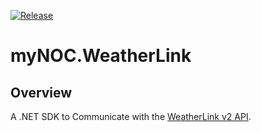 [![Release](https://github.com/erenken/weatherlink/actions/workflows/build-publish.yml/badge.svg?branch=main)](https://github.com/erenken/weatherlink/actions/workflows/build-publish.yml)

# myNOC.WeatherLink

## Overview

A .NET SDK to Communicate with the [WeatherLink v2 API](https://weatherlink.github.io/v2-api/).

